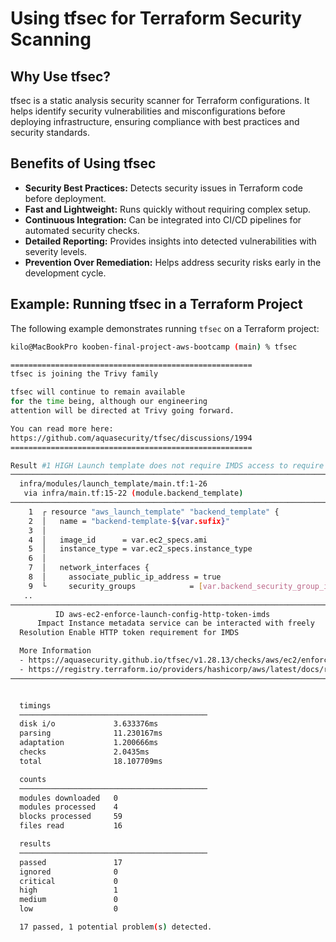 # **Using tfsec for Terraform Security Scanning**

## **Why Use tfsec?**
tfsec is a static analysis security scanner for Terraform configurations. It helps identify security vulnerabilities and misconfigurations before deploying infrastructure, ensuring compliance with best practices and security standards.

## **Benefits of Using tfsec**
- **Security Best Practices:** Detects security issues in Terraform code before deployment.
- **Fast and Lightweight:** Runs quickly without requiring complex setup.
- **Continuous Integration:** Can be integrated into CI/CD pipelines for automated security checks.
- **Detailed Reporting:** Provides insights into detected vulnerabilities with severity levels.
- **Prevention Over Remediation:** Helps address security risks early in the development cycle.

## **Example: Running tfsec in a Terraform Project**
The following example demonstrates running `tfsec` on a Terraform project:

```sh
kilo@MacBookPro kooben-final-project-aws-bootcamp (main) % tfsec                                                                 

======================================================
tfsec is joining the Trivy family

tfsec will continue to remain available 
for the time being, although our engineering 
attention will be directed at Trivy going forward.

You can read more here: 
https://github.com/aquasecurity/tfsec/discussions/1994
======================================================

Result #1 HIGH Launch template does not require IMDS access to require a token 
────────────────────────────────────────────────────────────────────────────────────────────────────────────────────────────────────────────────────────────────────────────────────────────
  infra/modules/launch_template/main.tf:1-26
   via infra/main.tf:15-22 (module.backend_template)
────────────────────────────────────────────────────────────────────────────────────────────────────────────────────────────────────────────────────────────────────────────────────────────
    1  ┌ resource "aws_launch_template" "backend_template" {
    2  │   name = "backend-template-${var.sufix}"
    3  │ 
    4  │   image_id      = var.ec2_specs.ami
    5  │   instance_type = var.ec2_specs.instance_type
    6  │ 
    7  │   network_interfaces {
    8  │     associate_public_ip_address = true
    9  └     security_groups            = [var.backend_security_group_id]
   ..  
────────────────────────────────────────────────────────────────────────────────────────────────────────────────────────────────────────────────────────────────────────────────────────────
          ID aws-ec2-enforce-launch-config-http-token-imds
      Impact Instance metadata service can be interacted with freely
  Resolution Enable HTTP token requirement for IMDS

  More Information
  - https://aquasecurity.github.io/tfsec/v1.28.13/checks/aws/ec2/enforce-launch-config-http-token-imds/
  - https://registry.terraform.io/providers/hashicorp/aws/latest/docs/resources/instance#metadata-options
────────────────────────────────────────────────────────────────────────────────────────────────────────────────────────────────────────────────────────────────────────────────────────────


  timings
  ──────────────────────────────────────────
  disk i/o             3.633376ms
  parsing              11.230167ms
  adaptation           1.200666ms
  checks               2.0435ms
  total                18.107709ms

  counts
  ──────────────────────────────────────────
  modules downloaded   0
  modules processed    4
  blocks processed     59
  files read           16

  results
  ──────────────────────────────────────────
  passed               17
  ignored              0
  critical             0
  high                 1
  medium               0
  low                  0

  17 passed, 1 potential problem(s) detected.
```
